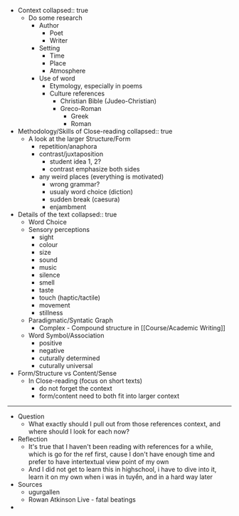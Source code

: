 - Context
  collapsed:: true
	- Do some research
		- Author
			- Poet
			- Writer
		- Setting
			- Time
			- Place
			- Atmosphere
		- Use of word
			- Etymology, especially in poems
			- Culture references
				- Christian Bible (Judeo-Christian)
				- Greco-Roman
					- Greek
					- Roman
- Methodology/Skills of Close-reading
  collapsed:: true
	- A look at the larger Structure/Form
		- repetition/anaphora
		- contrast/juxtaposition
			- student idea 1, 2?
			- contrast emphasize both sides
		- any weird places (everything is motivated)
			- wrong grammar?
			- usualy word choice (diction)
			- sudden break (caesura)
			- enjambment
- Details of the text
  collapsed:: true
	- Word Choice
	- Sensory perceptions
		- sight
		- colour
		- size
		- sound
		- music
		- silence
		- smell
		- taste
		- touch (haptic/tactile)
		- movement
		- stillness
	- Paradigmatic/Syntatic Graph
		- Complex - Compound structure in [[Course/Academic Writing]]
	- Word Symbol/Association
		- positive
		- negative
		- cuturally determined
		- cuturally universal
- Form/Structure vs Content/Sense
	- In Close-reading (focus on short texts)
		- do not forget the context
		- form/content need to both fit into larger context
- ---
- Question
	- What exactly should I pull out from those references context, and where should I look for each now?
- Reflection
	- It's true that I haven't been reading with references for a while, which is go for the ref first, cause I don't have enough time and prefer to have intertextual view point of my own
	- And I did not get to learn this in highschool, i have to dive into it, learn it on my own when i was in tuyển, and in a hard way later
- Sources
	- ugurgallen
	- Rowan Atkinson Live - fatal beatings
-